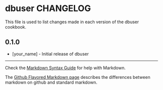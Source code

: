 # dbuser CHANGELOG

This file is used to list changes made in each version of the dbuser cookbook.

## 0.1.0
- [your_name] - Initial release of dbuser

- - -
Check the [Markdown Syntax Guide](http://daringfireball.net/projects/markdown/syntax) for help with Markdown.

The [Github Flavored Markdown page](http://github.github.com/github-flavored-markdown/) describes the differences between markdown on github and standard markdown.
